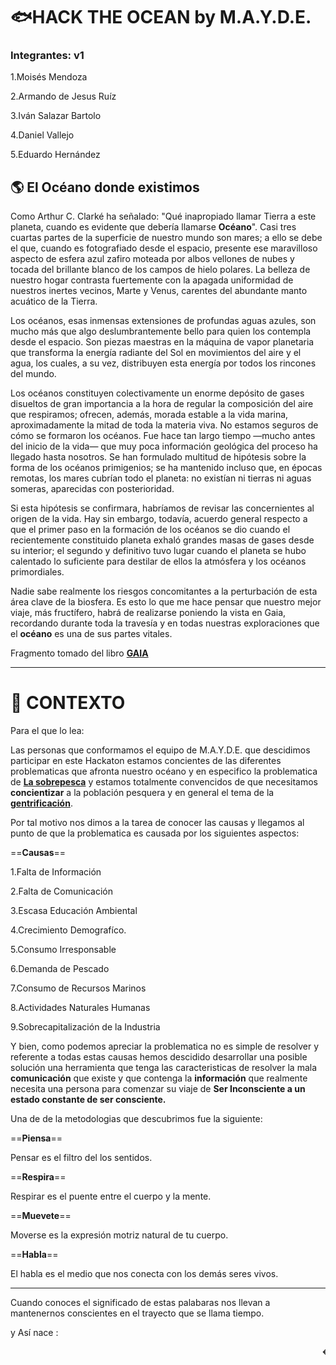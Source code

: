 
# :fish:HACK THE OCEAN by M.A.Y.D.E.


### Integrantes: v1

1.Moisés Mendoza

2.Armando de Jesus Ruíz

3.Iván Salazar Bartolo

4.Daniel Vallejo

5.Eduardo Hernández

## :earth_americas: El Océano donde existimos

Como Arthur C. Clarké ha señalado: "Qué inapropiado llamar Tierra a 
este planeta, cuando es evidente que debería llamarse **Océano**". Casi tres 
cuartas partes de la superficie de nuestro mundo son mares; a ello se debe 
el que, cuando es fotografiado desde el espacio, presente ese maravilloso 
aspecto de esfera azul zafiro moteada por albos vellones de nubes y tocada 
del brillante blanco de los campos de hielo polares. La belleza de nuestro 
hogar contrasta fuertemente con la apagada uniformidad de nuestros 
inertes vecinos, Marte y Venus, carentes del abundante manto acuático de 
la Tierra.

Los océanos, esas inmensas extensiones de profundas aguas azules, 
son mucho más que algo deslumbrantemente bello para quien los 
contempla desde el espacio. Son piezas maestras en la máquina de vapor 
planetaria que transforma la energía radiante del Sol en movimientos del 
aire y el agua, los cuales, a su vez, distribuyen esta energía por todos los 
rincones del mundo. 

Los océanos constituyen colectivamente un enorme 
depósito de gases disueltos de gran importancia a la hora de regular la 
composición del aire que respiramos; ofrecen, además, morada estable a la 
vida marina, aproximadamente la mitad de toda la materia viva.
No estamos seguros de cómo se formaron los océanos. Fue hace tan 
largo tiempo —mucho antes del inicio de la vida— que muy poca 
información geológica del proceso ha llegado hasta nosotros. Se han 
formulado multitud de hipótesis sobre la forma de los océanos primigenios; 
se ha mantenido incluso que, en épocas remotas, los mares cubrían todo 
el planeta: no existían ni tierras ni aguas someras, aparecidas con 
posterioridad. 

Si esta hipótesis se confirmara, habríamos de revisar las 
concernientes al origen de la vida. Hay sin embargo, todavía, acuerdo 
general respecto a que el primer paso en la formación de los océanos se 
dio cuando el recientemente constituido planeta exhaló grandes masas de 
gases desde su interior; el segundo y definitivo tuvo lugar cuando el 
planeta se hubo calentado lo suficiente para destilar de ellos la atmósfera 
y los océanos primordiales.

Nadie sabe realmente 
los riesgos concomitantes a la perturbación de esta área clave de la 
biosfera. Es esto lo que me hace pensar que nuestro mejor viaje, más 
fructífero, habrá de realizarse poniendo la vista en Gaia, recordando 
durante toda la travesía y en todas nuestras exploraciones que el  **océano** es 
una de sus partes vitales.


Fragmento tomado del libro [**GAIA**](https://drive.google.com/file/d/1jFUkWpdJJL3Ejxv4PvH7FtM5eokzsTbS/view)

---


# :whale2: CONTEXTO

Para el que lo lea:

Las personas que conformamos el equipo de M.A.Y.D.E. que descidimos participar en este Hackaton estamos concientes de las diferentes problematicas que afronta nuestro océano
y en especifico la problematica de [**La sobrepesca**](https://www.bing.com/videos/search?q=la+sobrepesca&view=detail&mid=4BC7E7452BD2EDEDDEF74BC7E7452BD2EDEDDEF7&FORM=VIRE)
y estamos totalmente convencidos de que necesitamos **concientizar** a la población pesquera y en general el tema de la [**gentrificación**](https://es.wikipedia.org/wiki/Gentrificaci%C3%B3n).

Por tal motivo nos dimos a la tarea de conocer las causas y llegamos al punto de que la problematica es causada por los siguientes aspectos:

==**Causas**==

1.Falta de Información

2.Falta de Comunicación

3.Escasa Educación Ambiental

4.Crecimiento Demografíco.

5.Consumo Irresponsable

6.Demanda de Pescado

7.Consumo de Recursos Marinos

8.Actividades Naturales Humanas

9.Sobrecapitalización de la Industria



Y bien, como podemos apreciar la problematica no es simple de resolver y referente a todas estas causas hemos descidido desarrollar una posible solución una herramienta que tenga las caracteristicas de resolver la mala **comunicación** que existe y que contenga la **información** que realmente necesita una persona para comenzar su viaje de **__Ser Inconsciente a un estado constante de ser consciente.__**

Una de de la metodologias que descubrimos fue la siguiente:

==**Piensa**==

Pensar es el filtro del los sentidos. 

==**Respira**==

Respirar es el puente entre el cuerpo y la mente.

==**Muevete**==

Moverse es la expresión motriz natural de tu cuerpo.


==**Habla**==

El habla es el medio que nos conecta con los demás seres vivos.


---

Cuando conoces el significado de estas palabaras nos llevan a mantenernos conscientes en el trayecto que se llama tiempo.

y Así nace :

<marquee>**<-|-|-|-<  DontFishIt  <-|-|-|-<**<marquee>





